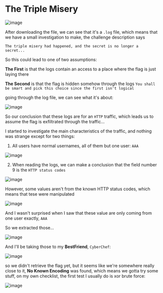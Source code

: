 # The Triple Misery

![image](https://github.com/user-attachments/assets/8e1b251f-7bd3-4a6e-a835-1417a55f98f7)

After downloading the file, we can see that it's a ```.log``` file, which means that we have a small investigation to make, the challenge description says 
```
The triple misery had happened, and the secret is no longer a secret...
```

So this could lead to one of two assumptions:

**The First** is that the logs contain an access to a place where the flag is just laying there

**The Second** is that the flag is hidden somehow through the logs ```You shall be smart and pick this choice since the first isn't logical```

going through the log file, we can see what it's about:

![image](https://github.com/user-attachments/assets/ee0c4e7e-4000-49be-9cd2-3c2cac23fc59)

So our conclusion that these logs are for an ```HTTP``` traffic, which leads us to assume the flag is exfiltrated through the traffic...

I started to investigate the main characteristics of the traffic, and nothing was strange except for two things:

1. All users have normal usernames, all of them but one user: ```AAA```
   
![image](https://github.com/user-attachments/assets/09ffcd55-0f6a-418f-9be4-9ffc9e814126)

2. When reading the logs, we can make a conclusion that the field number 9 is the ```HTTP status codes``` 

![image](https://github.com/user-attachments/assets/b6660cc5-d1fb-4df5-b5a0-1513762d9884)

However, some values aren't from the known HTTP status codes, which means that tese were manipulated

![image](https://github.com/user-attachments/assets/dc2cf507-2b92-4fe4-9b14-14250e59f4c9)

And I wasn't surprised when I saw that these value are only coming from one user exactly, ```AAA```

So we extracted those...

![image](https://github.com/user-attachments/assets/1a294a7e-9ea8-4647-9db3-5f460e34c833)

And I'll be taking those to my **BestFriend**, ```CyberChef```:

![image](https://github.com/user-attachments/assets/79a84c19-56d5-4bad-9350-02eff6c7af44)

so we didn't retrieve the flag yet, but it seems like we're somewhere really close to it, **No Known Encoding** was found, which means we gotta try some stuff, on my own checklist, the first test I usually do is xor brute force:

![image](https://github.com/user-attachments/assets/5c578cf0-9162-4749-b9da-e8d89c6ef85e)
